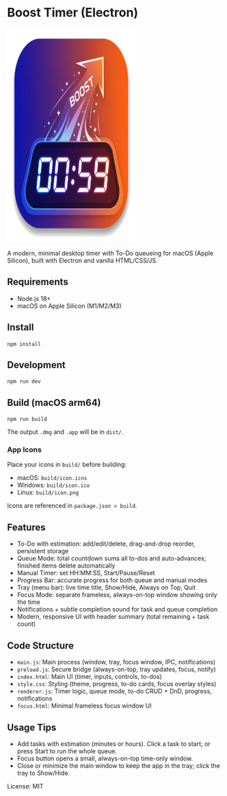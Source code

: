 # Boost Timer (Electron)

<img src="build/icon.png" alt="Icon Apps" width="300" height="500">

A modern, minimal desktop timer with To-Do queueing for macOS (Apple Silicon), built with Electron and vanilla HTML/CSS/JS.

## Requirements
- Node.js 18+
- macOS on Apple Silicon (M1/M2/M3)

## Install
```
npm install
```

## Development
```
npm run dev
```

## Build (macOS arm64)
```
npm run build
```
The output `.dmg` and `.app` will be in `dist/`.

### App Icons
Place your icons in `build/` before building:
- macOS: `build/icon.icns`
- Windows: `build/icon.ico`
- Linux: `build/icon.png`

Icons are referenced in `package.json > build`.

## Features
- To-Do with estimation: add/edit/delete, drag-and-drop reorder, persistent storage
- Queue Mode: total countdown sums all to-dos and auto-advances; finished items delete automatically
- Manual Timer: set HH:MM:SS, Start/Pause/Reset
- Progress Bar: accurate progress for both queue and manual modes
- Tray (menu bar): live time title, Show/Hide, Always on Top, Quit
- Focus Mode: separate frameless, always-on-top window showing only the time
- Notifications + subtle completion sound for task and queue completion
- Modern, responsive UI with header summary (total remaining + task count)

## Code Structure
- `main.js`: Main process (window, tray, focus window, IPC, notifications)
- `preload.js`: Secure bridge (always-on-top, tray updates, focus, notify)
- `index.html`: Main UI (timer, inputs, controls, to-dos)
- `style.css`: Styling (theme, progress, to-do cards, focus overlay styles)
- `renderer.js`: Timer logic, queue mode, to-do CRUD + DnD, progress, notifications
- `focus.html`: Minimal frameless focus window UI

## Usage Tips
- Add tasks with estimation (minutes or hours). Click a task to start; or press Start to run the whole queue.
- Focus button opens a small, always-on-top time-only window.
- Close or minimize the main window to keep the app in the tray; click the tray to Show/Hide.

License: MIT
